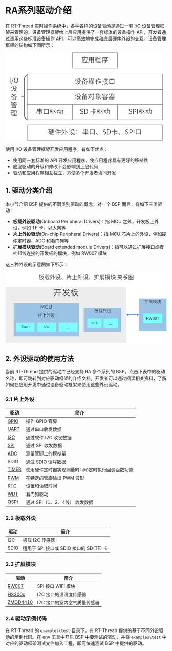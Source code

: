 #  RA系列驱动介绍

在 RT-Thread 实时操作系统中，各种各样的设备驱动是通过一套  I/O 设备管理框架来管理的。设备管理框架给上层应用提供了一套标准的设备操作 API，开发者通过调用这些标准设备操作 API，可以高效地完成和底层硬件外设的交互。设备管理框架的结构如下图所示：

![image-20220308143402996](figures/rtdevice.png) 

使用 I/O 设备管理框架开发应用程序，有如下优点：

- 使用同一套标准的 API 开发应用程序，使应用程序具有更好的移植性
- 底层驱动的升级和修改不会影响到上层代码
- 驱动和应用程序相互独立，方便多个开发者协同开发

## 1. 驱动分类介绍

本小节介绍 BSP 提供的不同类别驱动的概念，对一个 BSP 而言，有如下三类驱动：

- **板载外设驱动**(Onboard Peripheral Drivers)：指 MCU 之外，开发板上外设，例如 TF 卡、以太网等
- **片上外设驱动**(On-chip Peripheral Drivers)：指 MCU 芯片上的外设，例如硬件定时器、ADC 和看门狗等
- **扩展模块驱动**(Board extended module Drivers)：指可以通过扩展接口或者杜邦线连接的开发板的模块，例如 RW007 模块

这三种外设的示意图如下所示：

![Peripheral](figures/Peripheral.png) 

## 2. 外设驱动的使用方法

当前 RT-Thread 提供的驱动库已经支持 RA 多个系列的 BSP。点击下表中的驱动名称，即可跳转到对应驱动框架的介绍文档。开发者可以通过阅读相关资料，了解如何在应用开发中通过设备驱动框架来使用这些外设驱动。

### 2.1 片上外设

| 驱动                                                         | 简介                                             |
| ------------------------------------------------------------ | ------------------------------------------------ |
| [GPIO](https://www.rt-thread.org/document/site/#/rt-thread-version/rt-thread-standard/programming-manual/device/pin/pin.md) | 操作 GPIO 管脚                                   |
| [UART](https://www.rt-thread.org/document/site/#/rt-thread-version/rt-thread-standard/programming-manual/device/uart/uart_v1/uart) | 通过串口收发数据                                 |
| [I2C](https://www.rt-thread.org/document/site/#/rt-thread-version/rt-thread-standard/programming-manual/device/i2c/i2c.md) | 通过软件 I2C 收发数据                            |
| [SPI](https://www.rt-thread.org/document/site/#/rt-thread-version/rt-thread-standard/programming-manual/device/spi/spi) | 通过 SPI 收发数据                                |
| [ADC](https://www.rt-thread.org/document/site/#/rt-thread-version/rt-thread-standard/programming-manual/device/adc/adc.md) | 测量管脚上的模拟量                               |
| SDIO                                                         | 通过 SDIO 读写数据                               |
| [TIMER](https://www.rt-thread.org/document/site/#/rt-thread-version/rt-thread-standard/programming-manual/device/hwtimer/hwtimer.md) | 使用硬件定时器实现测量时间和定时执行回调函数功能 |
| [PWM](https://www.rt-thread.org/document/site/#/rt-thread-version/rt-thread-standard/programming-manual/device/pwm/pwm.md) | 在特定的管脚输出 PWM 波形                        |
| [RTC](https://www.rt-thread.org/document/site/#/rt-thread-version/rt-thread-standard/programming-manual/device/rtc/rtc.md) | 设置和读取时间                                   |
| [WDT](https://www.rt-thread.org/document/site/#/rt-thread-version/rt-thread-standard/programming-manual/device/watchdog/watchdog.md) | 看门狗驱动                                       |
| [QSPI](https://www.rt-thread.org/document/site/#/rt-thread-version/rt-thread-standard/programming-manual/device/spi/spi.md) | 通过 SPI（1、2、4线） 收发数据                   |

### 2.2 板载外设

| 驱动    | 简介                                    |
| ------- | --------------------------------------- |
| I2C     | 板载 I2C 传感器                          |
| SDIO    | 适用于 SPI 接口或 SDIO 接口的 SD(TF) 卡 |

### 2.3 扩展模块

| 驱动     | 简介                   |
| -------- | ---------------------- |
| [RW007](https://github.com/RT-Thread-packages/rw007) | SPI 接口 WIFI 模块        |
| [HS300x](https://github.com/Guozhanxin/hs300x) | I2C 接口的温湿度传感器     |
| [ZMOD4410](https://github.com/ShermanShao/zmod4410) | I2C 接口的室内空气质量传感器 |

### 2.4 驱动示例代码

在 RT-Thread 的 `examples\test` 目录下，有 RT-Thread 提供的基于不同外设驱动的示例代码。在 env 工具中开启 BSP 中要测试的驱动，并将 `examples\test` 中对应的驱动框架测试文件加入工程，即可快速测试 BSP 中提供的驱动。